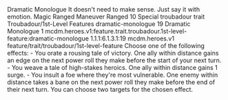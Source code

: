 <ability>
  <name>Dramatic Monologue</name>
  <flavor>It doesn&apos;t need to make sense. Just say it with emotion.</flavor>
  <keywords>
    <keyword>Magic</keyword>
    <keyword>Ranged</keyword>
  </keywords>
  <type>Maneuver</type>
  <distance>Ranged 10</distance>
  <target>Special</target>
  <metadata>
    <class>troubadour</class>
    <feature_type>trait</feature_type>
    <file_dpath>Troubadour/1st-Level Features</file_dpath>
    <item_id>dramatic-monologue</item_id>
    <item_index>19</item_index>
    <item_name>Dramatic Monologue</item_name>
    <level>1</level>
    <scc>mcdm.heroes.v1:feature.trait.troubadour.1st-level-feature:dramatic-monologue</scc>
    <scdc>1.1.1:6.1.3.1:19</scdc>
    <source>mcdm.heroes.v1</source>
    <type>feature/trait/troubadour/1st-level-feature</type>
  </metadata>
  <effects>
    <effect type="mundane">Choose one of the following effects: - You orate a rousing tale of victory. One ally within distance gains an edge on the next power roll they make before the start of your next turn. - You weave a tale of high-stakes heroics. One ally within distance gains 1 surge. - You insult a foe where they&apos;re most vulnerable. One enemy within distance takes a bane on the next power roll they make before the end of their next turn.</effect>
    <effect type="mundane" cost="Spend 1 Drama">You can choose two targets for the chosen effect.</effect>
  </effects>
</ability>
